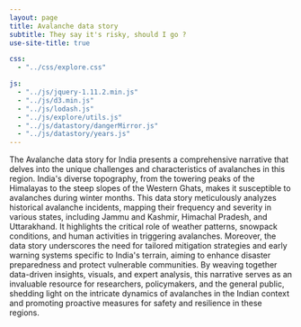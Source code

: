 ```yaml
---
layout: page
title: Avalanche data story
subtitle: They say it's risky, should I go ?
use-site-title: true

css:
  - "../css/explore.css"

js:
  - "../js/jquery-1.11.2.min.js"
  - "../js/d3.min.js"
  - "../js/lodash.js"
  - "../js/explore/utils.js"
  - "../js/datastory/dangerMirror.js"
  - "../js/datastory/years.js"
---
```


The Avalanche data story for India presents a comprehensive narrative that delves into the unique challenges and characteristics of avalanches in this region. India's diverse topography, from the towering peaks of the Himalayas to the steep slopes of the Western Ghats, makes it susceptible to avalanches during winter months. This data story meticulously analyzes historical avalanche incidents, mapping their frequency and severity in various states, including Jammu and Kashmir, Himachal Pradesh, and Uttarakhand. It highlights the critical role of weather patterns, snowpack conditions, and human activities in triggering avalanches. Moreover, the data story underscores the need for tailored mitigation strategies and early warning systems specific to India's terrain, aiming to enhance disaster preparedness and protect vulnerable communities. By weaving together data-driven insights, visuals, and expert analysis, this narrative serves as an invaluable resource for researchers, policymakers, and the general public, shedding light on the intricate dynamics of avalanches in the Indian context and promoting proactive measures for safety and resilience in these regions.

